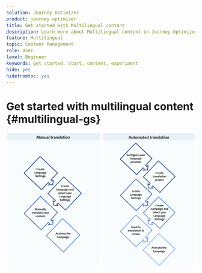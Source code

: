 ```yaml
---
solution: Journey Optimizer
product: journey optimizer
title: Get started with Multilingual content
description: Learn more about Multilingual content in Journey Optimizer
feature: Multilingual
topic: Content Management
role: User
level: Beginner
keywords: get started, start, content, experiment
hide: yes
hidefromtoc: yes
---
```

# Get started with multilingual content {#multilingual-gs}

![](assets/translation_schema.png)

